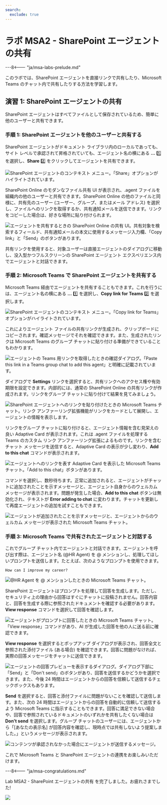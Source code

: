 ```yaml
---
search:
  exclude: true
---
```

# ラボ MSA2 - SharePoint エージェントの共有

---8<--- "ja/msa-labs-prelude.md"

このラボでは、SharePoint エージェントを直接リンクで共有したり、Microsoft Teams のチャット内で共有したりする方法を学習します。

## 演習 1: SharePoint エージェントの共有

SharePoint エージェントはすべてファイルとして保存されているため、簡単に他のユーザーと共有できます。

### 手順 1: SharePoint エージェントを他のユーザーと共有する

SharePoint エージェントがドキュメント ライブラリ内のローカルであっても、サイト レベルで承認されて昇格されていても、エージェント名の横にある **...** 1️⃣ を選択し、**Share** 2️⃣ をクリックしてエージェントを共有できます。

![SharePoint エージェントのコンテキスト メニュー。「Share」オプションがハイライトされています。](../../../assets/images/make/sharepoint-agents-02/share-spagent-01.png)

SharePoint Online のモダンなファイル共有 UI が表示され、.agent ファイルを組織内の他のユーザーと共有できます。SharePoint Online の他のファイルと同様に、共有先のユーザー (ユーザー、グループ、またはメール アドレス) を選択し、ファイルへのリンクを取得するか、共有通知メールを送信できます。リンクをコピーした場合は、好きな場所に貼り付けられます。

![エージェントを共有するときの SharePoint Online の共有 UI。共有対象を検索するフィールド、共有通知メールの本文に使用するメッセージ入力欄、「Copy link」と「Send」のボタンがあります。](../../../assets/images/make/sharepoint-agents-02/share-spagent-02.png)

共有リンクを使用すると、対象ユーザーは直接エージェントのダイアログに移動し、没入型かつフルスクリーンの SharePoint エージェント エクスペリエンス内でエージェントと対話できます。

<cc-end-step lab="msa2" exercise="1" step="1" />

### 手順 2: Microsoft Teams で SharePoint エージェントを共有する

Microsoft Teams 経由でエージェントを共有することもできます。これを行うには、エージェント名の横にある **...** 1️⃣ を選択し、**Copy link for Teams** 2️⃣ を選択します。

![SharePoint エージェントのコンテキスト メニュー。「Copy link for Teams」オプションがハイライトされています。](../../../assets/images/make/sharepoint-agents-02/share-spagent-03.png)

これによりエージェント ファイルの共有リンクが生成され、クリップボードにコピーされます。確認メッセージでそれを確認できます。また、生成されたリンクは Microsoft Teams のグループ チャットに貼り付ける準備ができていることもわかります。

![エージェントの Teams 用リンクを取得したときの確認ダイアログ。「Paste this link in a Teams group chat to add this agent」と明確に記載されています。](../../../assets/images/make/sharepoint-agents-02/share-spagent-04.png)

ダイアログで **Settings** リンクを選択すると、共有リンクへのアクセス権や有効期限を設定できます。内部的には、通常の SharePoint Online の共有リンクが作成されます。リンクをグループ チャットに貼り付けて結果を見てみましょう。

![SharePoint エージェントへのリンクを貼り付けたときの Microsoft Teams チャット。リンク アンファーリング拡張機能がリンクをカードとして展開し、エージェントの情報を表示します。](../../../assets/images/make/sharepoint-agents-02/share-spagent-05.png)

リンクをグループ チャットに貼り付けると、エージェント情報を含む見栄えの良い Adaptive Card が表示されます。これは .agent ファイルを処理する Teams のカスタム リンク アンファーリング拡張によるものです。リンクを含むチャット メッセージを送信すると、Adaptive Card の表示が少し変わり、**Add to this chat** コマンドが表示されます。

![エージェントへのリンクを表す Adaptive Card を表示した Microsoft Teams チャット。「Add to this chat」ボタンがあります。](../../../assets/images/make/sharepoint-agents-02/share-spagent-06.png)

コマンドを選択し、数秒待ちます。正常に追加されると、エージェントがチャットに追加されたことを示すメッセージと、エージェント自身からのウェルカム メッセージが表示されます。問題が発生した場合、**Add to this chat** ボタンは無効化され、テキストが **Error adding to chat** に変わります。チャットを更新して再度エージェントの追加を試すこともできます。

![エージェントが追加されたことを示すメッセージと、エージェントからのウェルカム メッセージが表示された Microsoft Teams チャット。](../../../assets/images/make/sharepoint-agents-02/share-spagent-07.png)

<cc-end-step lab="msa2" exercise="1" step="2" />

### 手順 3: Microsoft Teams で共有されたエージェントと対話する

これでグループ チャット内でエージェントと対話できます。エージェントを呼び出す際は、エージェント名 (@HR Agent) を @ メンションし、処理してほしいプロンプトを送信します。たとえば、次のようなプロンプトを使用できます。

```text
How can I improve my career?
```

![@HR Agent を @ メンションしたときの Microsoft Teams チャット。](../../../assets/images/make/sharepoint-agents-02/shared-spagent-in-teams-01.png)

SharePoint エージェントはプロンプトを処理して回答を生成します。ただし、セキュリティ上の理由から回答はすぐにチャットに投稿されません。回答内容と、回答を生成する際に参照されたドキュメントを確認する必要があります。**View response** コマンドを選択して回答を確認します。 

![エージェントがプロンプトに回答したときの Microsoft Teams チャット。「View response」コマンドがあり、AI が生成した回答を他の人に送る前に確認できます。](../../../assets/images/make/sharepoint-agents-02/shared-spagent-in-teams-02.png)

**View response** を選択するとポップアップ ダイアログが表示され、回答全文と参照された添付ファイル (ある場合) を確認できます。回答に問題がなければ、実際の回答メッセージをチャットに送信できます。

![エージェントの回答プレビューを表示するダイアログ。ダイアログ下部に「Send」と「Don't send」のボタンがあり、回答を送信するかどうかを選択できます。また、今後 24 時間はエージェントからの回答を信頼して送信するチェックボックスもあります。](../../../assets/images/make/sharepoint-agents-02/shared-spagent-in-teams-03.png)

**Send** を選択すると、回答と添付ファイルに問題がないことを確認して送信します。また、次の 24 時間はエージェントからの回答を自動的に信頼して送信するよう Microsoft Teams に指示することもできます。回答に満足できない場合や、回答で参照されているドキュメントのいずれかを共有したくない場合は **Don't send** を選択します。グループ チャットのユーザーには、エージェントから「[あなたの表示名] が回答内容を確認し、現時点では共有しないよう提案しました。」というメッセージが表示されます。

![コンテンツが承認されなかった場合にエージェントが送信するメッセージ。](../../../assets/images/make/sharepoint-agents-02/shared-spagent-in-teams-04.png)

これで Microsoft Teams と SharePoint エージェントの連携をお楽しみいただけます。

<cc-end-step lab="msa2" exercise="1" step="3" />

---8<--- "ja/msa-congratulations.md"

Lab MSA2 - SharePoint エージェントの共有 を完了しました。お疲れさまでした!

<img src="https://m365-visitor-stats.azurewebsites.net/copilot-camp/make/sharepoint-agents/02-sharing-agents" />